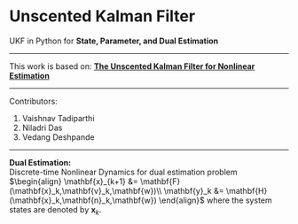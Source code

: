 # Unscented Kalman Filter
UKF in Python for **State, Parameter, and Dual Estimation**
****
This work is based on:
**[The Unscented Kalman Filter for Nonlinear Estimation]( https://www.seas.harvard.edu/courses/cs281/papers/unscented.pdf)**
****
Contributors:
1. Vaishnav Tadiparthi
2. Niladri Das
3. Vedang Deshpande
****
**Dual Estimation:**<br />
Discrete-time Nonlinear Dynamics for dual estimation problem
$\begin{align}
\mathbf{x}_{k+1} &= \mathbf{F}(\mathbf{x}_k,\mathbf{v}_k,\mathbf{w})\\
\mathbf{y}_k &= \mathbf{H}(\mathbf{x}_k,\mathbf{n}_k,\mathbf{w})
\end{align}$
where the system states are denoted by $\mathbf{x}_k$.
